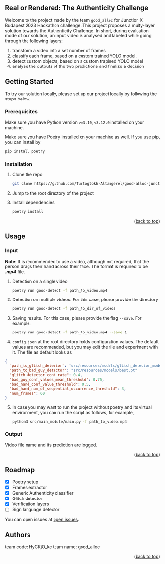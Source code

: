 <!-- ABOUT THE PROJECT -->
## Real or Rendered: The Authenticity Challenge
Welcome to the project made by the team `good_alloc` for Junction X Budapest 2023 Hackathon challenge.
This project proposes a multy-layer solution towards the Authenticity Challenge. In short, during evaluation mode of our 
solution, an input video is analysed and labeled while going through the following layers:
1. transform a video into a set number of frames
2. classify each frame, based on a custom trained YOLO model.
3. detect custom objects, based on a custom trapined YOLO model
4. analyse the outputs of the two predictions and finalize a decision

<!-- GETTING STARTED -->
## Getting Started
To try our solution locally, please set up our project locally by following the steps below.
### Prerequisites
Make sure you have Python version `>=3.10,<3.12.0` installed on your machine.

Make sure you have Poetry installed on your machine as well. If you use pip, you can install by
```sh
pip install poetry
```

### Installation

1. Clone the repo
   ```sh
   git clone https://github.com/Turtogtokh-Altangerel/good-alloc-junction-hackathon-2023.git
   ```
2. Jump to the root directory of the project

3. Install dependencies
   ```sh
   poetry install
   ```
   
<p align="right">(<a href="#readme-top">back to top</a>)</p>

<!-- USAGE EXAMPLES -->
## Usage

### Input
**Note**: It is recommended to use a video, although not required, that the person drags their hand across their face. 
The format is required to be **_.mp4_** file. 

1. Detection on a single video
   ```sh
   poetry run good-detect -f path_to_video.mp4 
   ```

2. Detection on multiple videos. For this case, please provide the directory
   ```sh
   poetry run good-detect -f path_to_dir_of_videos
   ```

3. Saving results. For this case, please provide the flag `--save`. For example:
   ```sh
   poetry run good-detect -f path_to_video.mp4 --save 1
   ```
4. `config.json` at the root directory holds configuration values. The default values
are recommended, but you may edit the file and experiment with it. The file as default looks as
```json
{
  "path_to_glitch_detector": "src/resources/models/glitch_detector_model.pt",
  "path_to_bad_guy_detector": "src/resources/models/best.pt",
  "glitch_detector_conf_rate": 0.4,
  "bad_guy_conf_values_mean_threshold": 0.75,
  "bad_hand_conf_value_threshold": 0.5,
  "bad_hand_num_of_sequential_occurrence_threshold": 3,
  "num_frames": 60
}
```
5. In case you may want to run the project without poetry and its virtual environment, 
you can run the script as follows, for example,
   ```sh
   python3 src/main_module/main.py -f path_to_video.mp4
   ```
   
### Output
Video file name and its prediction are logged.
   

<p align="right">(<a href="#readme-top">back to top</a>)</p>

<!-- ROADMAP -->
## Roadmap

- [x] Poetry setup
- [x] Frames extractor
- [x] Generic Authenticity classifier
- [x] Glitch detector
- [x] Verification layers
- [ ] Sign language detector

You can open issues at [open issues](https://github.com/Turtogtokh-Altangerel/good-alloc-junction-hackathon-2023/issues).

<!-- CONTACT -->
## Authors
team code: HyCKjO_kc
team name: good_alloc

<p align="right">(<a href="#readme-top">back to top</a>)</p>



<!-- MARKDOWN LINKS & IMAGES -->
<!-- https://www.markdownguide.org/basic-syntax/#reference-style-links -->
[poetry-badge]: https://img.shields.io/badge/packaging-poetry-cyan.svg
